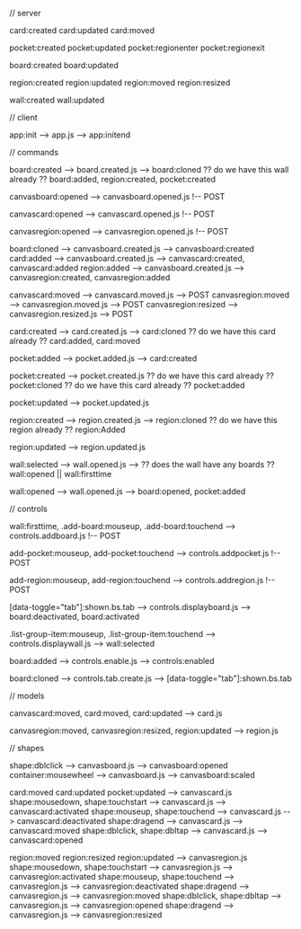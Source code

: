 
// server

card:created
card:updated
card:moved

pocket:created
pocket:updated
pocket:regionenter
pocket:regionexit

board:created
board:updated

region:created
region:updated
region:moved
region:resized

wall:created
wall:updated



// client

app:init                          --> app.js --> app:initend




// commands

board:created                     --> board.created.js --> board:cloned ?? do we have this wall already ?? board:added, region:created, pocket:created

canvasboard:opened                --> canvasboard.opened.js !-- POST

canvascard:opened                 --> canvascard.opened.js !-- POST

canvasregion:opened               --> canvasregion.opened.js !-- POST

board:cloned                      --> canvasboard.created.js --> canvasboard:created
card:added                        --> canvasboard.created.js --> canvascard:created, canvascard:added
region:added                      --> canvasboard.created.js --> canvasregion:created, canvasregion:added

canvascard:moved                  --> canvascard.moved.js --> POST
canvasregion:moved                --> canvasregion.moved.js --> POST
canvasregion:resized              --> canvasregion.resized.js --> POST

card:created                      --> card.created.js --> card:cloned ?? do we have this card already ?? card:added, card:moved

pocket:added                      --> pocket.added.js --> card:created

pocket:created                    --> pocket.created.js ?? do we have this card already ?? pocket:cloned ?? do we have this card already ?? pocket:added

pocket:updated                    --> pocket.updated.js

region:created                    --> region.created.js --> region:cloned ?? do we have this region already ?? region:Added

region:updated                    --> region.updated.js

wall:selected                     --> wall.opened.js --> ?? does the wall have any boards ?? wall:opened || wall:firsttime

wall:opened                       --> wall.opened.js --> board:opened, pocket:added




// controls

wall:firsttime,
.add-board:mouseup,
.add-board:touchend               --> controls.addboard.js !-- POST

add-pocket:mouseup,
add-pocket:touchend               --> controls.addpocket.js !-- POST

add-region:mouseup,
add-region:touchend               --> controls.addregion.js !-- POST

[data-toggle="tab"]:shown.bs.tab  --> controls.displayboard.js --> board:deactivated, board:activated

.list-group-item:mouseup,
.list-group-item:touchend         --> controls.displaywall.js --> wall:selected

board:added                       --> controls.enable.js --> controls:enabled

board:cloned                      --> controls.tab.create.js --> [data-toggle="tab"]:shown.bs.tab




// models

canvascard:moved,
card:moved,
card:updated                      --> card.js

canvasregion:moved,
canvasregion:resized,
region:updated                    --> region.js




// shapes

shape:dblclick                     --> canvasboard.js --> canvasboard:opened
container:mousewheel               --> canvasboard.js --> canvasboard:scaled

card:moved
card:updated
pocket:updated                     --> canvascard.js
shape:mousedown,
shape:touchstart                   --> canvascard.js --> canvascard:activated
shape:mouseup,
shape:touchend                     --> canvascard.js --> canvascard:deactivated
shape:dragend                      --> canvascard.js --> canvascard:moved
shape:dblclick,
shape:dbltap                       --> canvascard.js --> canvascard:opened

region:moved
region:resized
region:updated                     --> canvasregion.js
shape:mousedown,
shape:touchstart                   --> canvasregion.js --> canvasregion:activated
shape:mouseup,
shape:touchend                     --> canvasregion.js --> canvasregion:deactivated
shape:dragend                      --> canvasregion.js --> canvasregion:moved
shape:dblclick,
shape:dbltap                       --> canvasregion.js --> canvasregion:opened
shape:dragend                      --> canvasregion.js --> canvasregion:resized
